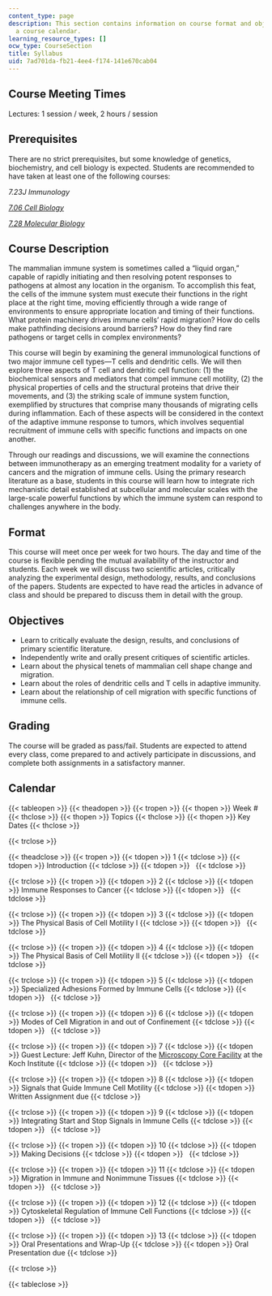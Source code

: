 ```yaml
---
content_type: page
description: This section contains information on course format and objectives, and
  a course calendar.
learning_resource_types: []
ocw_type: CourseSection
title: Syllabus
uid: 7ad701da-fb21-4ee4-f174-141e670cab04
---
```


Course Meeting Times
--------------------

Lectures: 1 session / week, 2 hours / session

Prerequisites
-------------

There are no strict prerequisites, but some knowledge of genetics, biochemistry, and cell biology is expected. Students are recommended to have taken at least one of the following courses:

_7.23J Immunology_

_[7.06 Cell Biology](/courses/7-06-cell-biology-spring-2007)_

[_7.28 Molecular Biology_](/courses/7-28-molecular-biology-spring-2005)

Course Description
------------------

The mammalian immune system is sometimes called a “liquid organ,” capable of rapidly initiating and then resolving potent responses to pathogens at almost any location in the organism. To accomplish this feat, the cells of the immune system must execute their functions in the right place at the right time, moving efficiently through a wide range of environments to ensure appropriate location and timing of their functions. What protein machinery drives immune cells’ rapid migration? How do cells make pathfinding decisions around barriers? How do they find rare pathogens or target cells in complex environments?

This course will begin by examining the general immunological functions of two major immune cell types—T cells and dendritic cells. We will then explore three aspects of T cell and dendritic cell function: (1) the biochemical sensors and mediators that compel immune cell motility, (2) the physical properties of cells and the structural proteins that drive their movements, and (3) the striking scale of immune system function, exemplified by structures that comprise many thousands of migrating cells during inflammation. Each of these aspects will be considered in the context of the adaptive immune response to tumors, which involves sequential recruitment of immune cells with specific functions and impacts on one another.

Through our readings and discussions, we will examine the connections between immunotherapy as an emerging treatment modality for a variety of cancers and the migration of immune cells. Using the primary research literature as a base, students in this course will learn how to integrate rich mechanistic detail established at subcellular and molecular scales with the large-scale powerful functions by which the immune system can respond to challenges anywhere in the body.

Format
------

This course will meet once per week for two hours. The day and time of the course is flexible pending the mutual availability of the instructor and students. Each week we will discuss two scientific articles, critically analyzing the experimental design, methodology, results, and conclusions of the papers. Students are expected to have read the articles in advance of class and should be prepared to discuss them in detail with the group.

Objectives
----------

*   Learn to critically evaluate the design, results, and conclusions of primary scientific literature.
*   Independently write and orally present critiques of scientific articles.
*   Learn about the physical tenets of mammalian cell shape change and migration.
*   Learn about the roles of dendritic cells and T cells in adaptive immunity.
*   Learn about the relationship of cell migration with specific functions of immune cells.

Grading
-------

The course will be graded as pass/fail. Students are expected to attend every class, come prepared to and actively participate in discussions, and complete both assignments in a satisfactory manner.

Calendar
--------

{{< tableopen >}}
{{< theadopen >}}
{{< tropen >}}
{{< thopen >}}
Week #
{{< thclose >}}
{{< thopen >}}
Topics
{{< thclose >}}
{{< thopen >}}
Key Dates
{{< thclose >}}

{{< trclose >}}

{{< theadclose >}}
{{< tropen >}}
{{< tdopen >}}
1
{{< tdclose >}}
{{< tdopen >}}
Introduction
{{< tdclose >}}
{{< tdopen >}}
 
{{< tdclose >}}

{{< trclose >}}
{{< tropen >}}
{{< tdopen >}}
2
{{< tdclose >}}
{{< tdopen >}}
Immune Responses to Cancer
{{< tdclose >}}
{{< tdopen >}}
 
{{< tdclose >}}

{{< trclose >}}
{{< tropen >}}
{{< tdopen >}}
3
{{< tdclose >}}
{{< tdopen >}}
The Physical Basis of Cell Motility I
{{< tdclose >}}
{{< tdopen >}}
 
{{< tdclose >}}

{{< trclose >}}
{{< tropen >}}
{{< tdopen >}}
4
{{< tdclose >}}
{{< tdopen >}}
The Physical Basis of Cell Motility II
{{< tdclose >}}
{{< tdopen >}}
 
{{< tdclose >}}

{{< trclose >}}
{{< tropen >}}
{{< tdopen >}}
5
{{< tdclose >}}
{{< tdopen >}}
Specialized Adhesions Formed by Immune Cells
{{< tdclose >}}
{{< tdopen >}}
 
{{< tdclose >}}

{{< trclose >}}
{{< tropen >}}
{{< tdopen >}}
6
{{< tdclose >}}
{{< tdopen >}}
Modes of Cell Migration in and out of Confinement
{{< tdclose >}}
{{< tdopen >}}
 
{{< tdclose >}}

{{< trclose >}}
{{< tropen >}}
{{< tdopen >}}
7
{{< tdclose >}}
{{< tdopen >}}
Guest Lecture: Jeff Kuhn, Director of the [Microscopy Core Facility](https://ki.mit.edu/sbc/microscopy) at the Koch Institute
{{< tdclose >}}
{{< tdopen >}}
 
{{< tdclose >}}

{{< trclose >}}
{{< tropen >}}
{{< tdopen >}}
8
{{< tdclose >}}
{{< tdopen >}}
Signals that Guide Immune Cell Motility
{{< tdclose >}}
{{< tdopen >}}
Written Assignment due
{{< tdclose >}}

{{< trclose >}}
{{< tropen >}}
{{< tdopen >}}
9
{{< tdclose >}}
{{< tdopen >}}
Integrating Start and Stop Signals in Immune Cells
{{< tdclose >}}
{{< tdopen >}}
 
{{< tdclose >}}

{{< trclose >}}
{{< tropen >}}
{{< tdopen >}}
10
{{< tdclose >}}
{{< tdopen >}}
Making Decisions
{{< tdclose >}}
{{< tdopen >}}
 
{{< tdclose >}}

{{< trclose >}}
{{< tropen >}}
{{< tdopen >}}
11
{{< tdclose >}}
{{< tdopen >}}
Migration in Immune and Nonimmune Tissues
{{< tdclose >}}
{{< tdopen >}}
 
{{< tdclose >}}

{{< trclose >}}
{{< tropen >}}
{{< tdopen >}}
12
{{< tdclose >}}
{{< tdopen >}}
Cytoskeletal Regulation of Immune Cell Functions
{{< tdclose >}}
{{< tdopen >}}
 
{{< tdclose >}}

{{< trclose >}}
{{< tropen >}}
{{< tdopen >}}
13
{{< tdclose >}}
{{< tdopen >}}
Oral Presentations and Wrap-Up
{{< tdclose >}}
{{< tdopen >}}
Oral Presentation due
{{< tdclose >}}

{{< trclose >}}

{{< tableclose >}}